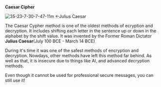 **Caesar Cipher**

![35-23-7-30-7-47-11m](https://github.com/anaydewanji/Caesar-Cipher/assets/169425218/c163d7a1-ca1a-4084-aad8-2ffdf76f8ce8) <-Julius Caesar

The Caesar Cypher method is one of the oldest methods of ecryption and decryption.
It includes shifting each letter in the sentence up or down in the alphabet by the shift value.
It was invented by the Former Roman Dictator **Julius Caesar**(July 100 BCE - March 14 BCE)

During it's time it was one of the safest methods of encryption and decryption.
Nowdays, other methods have left this method far behind.
As well as that, it is insecure due to things like AI, and advanced decryption methods.

Even though it cannot be used for professional secure messages, you can still use it!

